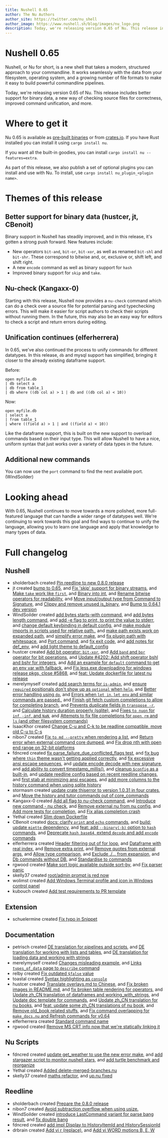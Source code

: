 ```yaml
---
title: Nushell 0.65
author: The Nu Authors
author_site: https://twitter.com/nu_shell
author_image: https://www.nushell.sh/blog/images/nu_logo.png
description: Today, we're releasing version 0.65 of Nu. This release includes better support for binary data, a new way of checking source files for correctness, improved command unification, and more.
---
```


# Nushell 0.65

Nushell, or Nu for short, is a new shell that takes a modern, structured approach to your commandline. It works seamlessly with the data from your filesystem, operating system, and a growing number of file formats to make it easy to build powerful commandline pipelines.

Today, we're releasing version 0.65 of Nu. This release includes better support for binary data, a new way of checking source files for correctness, improved command unification, and more.

<!-- more -->

# Where to get it

Nu 0.65 is available as [pre-built binaries](https://github.com/nushell/nushell/releases/tag/0.65.0) or from [crates.io](https://crates.io/crates/nu). If you have Rust installed you can install it using `cargo install nu`.

If you want all the built-in goodies, you can install `cargo install nu --features=extra`.

As part of this release, we also publish a set of optional plugins you can install and use with Nu. To install, use `cargo install nu_plugin_<plugin name>`.

# Themes of this release

## Better support for binary data (hustcer, jt, CBenoit)

Binary support in Nushell has steadily improved, and in this release, it's gotten a strong push forward. New features include:

- New operators `bit-and`, `bit-or`, `bit-xor`, as well as renamed `bit-shl` and `bit-shr`. These correspond to bitwise and, or, exclusive or, shift left, and shift right.
- A new `encode` command as well as binary support for `hash`
- Improved binary support for `skip` and `take`.

## Nu-check (Kangaxx-0)

Starting with this release, Nushell now provides a `nu-check` command which can do a check over a source file for potential parsing and typechecking errors. This will make it easier for script authors to check their scripts without running them. In the future, this may also be an easy way for editors to check a script and return errors during editing.

## Unification continues (elferherrera)

In 0.65, we've also continued the process to unify commands for different datatypes. In this release, `db` and mysql support has simplified, bringing it closer to the already existing dataframe support.

Before:

```
open myfile.db
| db select a
| db from table_1
| db where ((db col a) > 1 | db and ((db col a) < 10))
```

Now:

```
open myfile.db
| select a
| from table_1
| where ((field a) > 1 | and ((field a) < 10))
```

Like the dataframe support, this is built on the new support to overload commands based on their input type. This will allow Nushell to have a nice, uniform syntax that just works over a variety of data types in the future.

## Additional new commands

You can now use the `port` command to find the next available port. (WindSoilder)

# Looking ahead

With 0.65, Nushell continues to move towards a more polished, more full-featured language that can handle a wider range of datatypes well. We're continuing to work towards this goal and find ways to continue to unify the language, allowing you to learn one language and apply that knowledge to many types of data.

# Full changelog

## Nushell

- sholderbach created [Pin reedline to new 0.8.0 release](https://github.com/nushell/nushell/pull/5954)
- jt created [bump to 0.65](https://github.com/nushell/nushell/pull/5952), and [Fix 'skip' support for binary streams](https://github.com/nushell/nushell/pull/5943), and [Make `take` work like `first`](https://github.com/nushell/nushell/pull/5942), and [Binary into int](https://github.com/nushell/nushell/pull/5941), and [Rename bitwise operators for readability](https://github.com/nushell/nushell/pull/5937), and [Move input/output type from Command to Signature](https://github.com/nushell/nushell/pull/5880), and [Clippy and remove unused is_binary](https://github.com/nushell/nushell/pull/5879), and [Bump to 0.64.1 dev version](https://github.com/nushell/nushell/pull/5865)
- WindSoilder created [add bytes starts-with command](https://github.com/nushell/nushell/pull/5950), and [add bytes length command](https://github.com/nushell/nushell/pull/5945), and [add -e flag to print, to print the value to stderr](https://github.com/nushell/nushell/pull/5935), and [change default keybinding in default config](https://github.com/nushell/nushell/pull/5925), and [make module imports in scripts used for relative path.](https://github.com/nushell/nushell/pull/5913), and [make path exists work on expanded path](https://github.com/nushell/nushell/pull/5886), and [simplify error make](https://github.com/nushell/nushell/pull/5883), and [fix plugin path with whitespace](https://github.com/nushell/nushell/pull/5871), and [Port command](https://github.com/nushell/nushell/pull/5849), and [fix exit code](https://github.com/nushell/nushell/pull/5835), and [add notes for def_env](https://github.com/nushell/nushell/pull/5807), and [add light theme to default_config](https://github.com/nushell/nushell/pull/5804)
- hustcer created [Add bit operator: `bit-xor`](https://github.com/nushell/nushell/pull/5940), and [Add `band` and `bor` operator for bit operations](https://github.com/nushell/nushell/pull/5936), and [Update #4202: Add shift operator bshl and bshr for integers](https://github.com/nushell/nushell/pull/5928), and [Add an example for `default` command to get an env var with fallback](https://github.com/nushell/nushell/pull/5874), and [Fix less.exe downloading for windows release pkgs, close #5868](https://github.com/nushell/nushell/pull/5873), and [feat: Update dockerfile for latest nu release](https://github.com/nushell/nushell/pull/5843)
- merelymyself created [add search terms for `is-admin`](https://github.com/nushell/nushell/pull/5939), and [ensure `required` positionals don't show up as `optional` when `help`](https://github.com/nushell/nushell/pull/5916), and [Better error handling using `do`](https://github.com/nushell/nushell/pull/5890), and [Errors when `let in`, `let env` and similar commands are passed.](https://github.com/nushell/nushell/pull/5866), and [Finish git fetch custom completions to allow for completing branch](https://github.com/nushell/nushell/pull/5859), and [Prevents duplicate fields in `transpose -r`](https://github.com/nushell/nushell/pull/5840), and [Calculate history duration properly (sqlite)](https://github.com/nushell/nushell/pull/5827), and [Fixes `to nuon` for `inf`, `-inf`, and `NaN`](https://github.com/nushell/nushell/pull/5818), and [Attempts to fix file completions for `open`, `rm` and `ls` (and other filesystem commands)](https://github.com/nushell/nushell/pull/5805)
- IsaacKhor created [Change C-u and C-k to be readline compatible, move old C-u to C-s](https://github.com/nushell/nushell/pull/5938)
- nibon7 created [Fix `to md --pretty` when rendering a list](https://github.com/nushell/nushell/pull/5932), and [Return error when external command core dumped](https://github.com/nushell/nushell/pull/5908), and [Fix drop nth with open end range on 32-bit platforms](https://github.com/nushell/nushell/pull/5808)
- fdncred created [fix parse_failure_due_conflicted_flags test](https://github.com/nushell/nushell/pull/5926), and [fix bug where `thin` theme wasn't getting applied correctly](https://github.com/nushell/nushell/pull/5905), and [fix excessive ansi escape sequences](https://github.com/nushell/nushell/pull/5901), and [update encode decode with new signature](https://github.com/nushell/nushell/pull/5881), and [add ability to convert timestamp_millis()](https://github.com/nushell/nushell/pull/5876), and [cleanup `$config` as a built-in](https://github.com/nushell/nushell/pull/5852), and [update reedline config based on recent reedline changes](https://github.com/nushell/nushell/pull/5845), and [first stab at minimizing ansi escapes](https://github.com/nushell/nushell/pull/5822), and [add more columns to the history command when using sqlite history](https://github.com/nushell/nushell/pull/5817)
- stormasm created [update crate thiserror to version 1.0.31 in four crates](https://github.com/nushell/nushell/pull/5919), and [Move the history and tutor commands out of core_commands](https://github.com/nushell/nushell/pull/5813)
- Kangaxx-0 created [Add all flag to nu-check command](https://github.com/nushell/nushell/pull/5911), and [Introduce new command - nu check](https://github.com/nushell/nushell/pull/5864), and [Remove external nu from nu config](https://github.com/nushell/nushell/pull/5847), and [Add more tests for completion](https://github.com/nushell/nushell/pull/5826), and [Fix alias completion crash](https://github.com/nushell/nushell/pull/5814)
- Yethal created [Slim down Dockerfile](https://github.com/nushell/nushell/pull/5910)
- CBenoit created [docs: clarify `print` and `echo` commands](https://github.com/nushell/nushell/pull/5909), and [build: update `miette` dependency](https://github.com/nushell/nushell/pull/5889), and [feat: add `--binary(-b)` option to `hash` commands](https://github.com/nushell/nushell/pull/5885), and [Deprecate `hash base64`, extend `decode` and add `encode` commands](https://github.com/nushell/nushell/pull/5863)
- elferherrera created [Header filtering out of for loop](https://github.com/nushell/nushell/pull/5896), and [Dataframe with real index](https://github.com/nushell/nushell/pull/5892), and [Remove extra print](https://github.com/nushell/nushell/pull/5891), and [Remove quotes from external args](https://github.com/nushell/nushell/pull/5846), and [Allow type comparison](https://github.com/nushell/nushell/pull/5844), and [Exclude ./... from expansion](https://github.com/nushell/nushell/pull/5839), and [Db commands without DB](https://github.com/nushell/nushell/pull/5838), and [Standardise to commands](https://github.com/nushell/nushell/pull/5800)
- rgwood created [Make sort logic available outside sort-by](https://github.com/nushell/nushell/pull/5893), and [Fix parser panic](https://github.com/nushell/nushell/pull/5820)
- skelly37 created [root/admin prompt is red now](https://github.com/nushell/nushell/pull/5836)
- wolimst created [Add Windows Terminal profile and icon in Windows control panel](https://github.com/nushell/nushell/pull/5812)
- kubouch created [Add test requirements to PR template](https://github.com/nushell/nushell/pull/5809)

## Extension

- schuelermine created [Fix typo in Snippet](https://github.com/nushell/vscode-nushell-lang/pull/55)

## Documentation

- petrisch created [DE translation for pipelines and scripts](https://github.com/nushell/nushell.github.io/pull/526), and [DE translation for working with lists and tables](https://github.com/nushell/nushell.github.io/pull/521), and [DE translation for loading data and working with strings](https://github.com/nushell/nushell.github.io/pull/512)
- merelymyself created [Changes misleading example](https://github.com/nushell/nushell.github.io/pull/525), and [Links `types_of_data` page to `describe` command](https://github.com/nushell/nushell.github.io/pull/522)
- relby created [Fix outdated `$false` value](https://github.com/nushell/nushell.github.io/pull/524)
- toastal created [Syntax highlighting as `console`](https://github.com/nushell/nushell.github.io/pull/523)
- hustcer created [Translate overlays.md to Chinese](https://github.com/nushell/nushell.github.io/pull/520), and [Fix broken images in README.md](https://github.com/nushell/nushell.github.io/pull/518), and [fix broken table rendering for operators](https://github.com/nushell/nushell.github.io/pull/517), and [Update zh_CN translation of dataframes and working_with_strings](https://github.com/nushell/nushell.github.io/pull/516), and [Update doc template for commands](https://github.com/nushell/nushell.github.io/pull/515), and [Update zh_CN translation for nu books](https://github.com/nushell/nushell.github.io/pull/514), and [feat: update some zh_CN translations of nu book](https://github.com/nushell/nushell.github.io/pull/513), and [Remove old_book related stuffs](https://github.com/nushell/nushell.github.io/pull/508), and [Fix command overlapping for `make_docs.nu` and Refresh commands for v0.64](https://github.com/nushell/nushell.github.io/pull/505)
- elferherrera created [Standard command name](https://github.com/nushell/nushell.github.io/pull/511)
- rgwood created [Remove MS CRT info now that we're statically linking it](https://github.com/nushell/nushell.github.io/pull/506)

## Nu Scripts

- fdncred created [update get_weather to use the new error make](https://github.com/nushell/nu_scripts/pull/261), and [add stargazer script to monitor nushell stars](https://github.com/nushell/nu_scripts/pull/260), and [add turtle benchmark and reorganize](https://github.com/nushell/nu_scripts/pull/259)
- Yethal created [Added delete-merged-branches.nu](https://github.com/nushell/nu_scripts/pull/255)
- skelly37 created [maths refactor](https://github.com/nushell/nu_scripts/pull/254), and [up.nu fixed](https://github.com/nushell/nu_scripts/pull/252)

## Reedline

- sholderbach created [Prepare the 0.8.0 release](https://github.com/nushell/reedline/pull/448)
- nibon7 created [Avoid subtraction overflow when using usize.](https://github.com/nushell/reedline/pull/446)
- WindSoilder created [introduce LastCommand variant for parse bang result](https://github.com/nushell/reedline/pull/445), and [fix double bang](https://github.com/nushell/reedline/pull/444)
- fdncred created [add impl Display to HistoryItemId and HistorySessionId](https://github.com/nushell/reedline/pull/443)
- drbrain created [Add vi r (replace)](https://github.com/nushell/reedline/pull/442), and [Add vi WORD motions B, E, W](https://github.com/nushell/reedline/pull/441)
